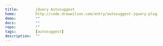 ```yaml
---
title:        jQuery Autosuggest
home:         http://code.drewwilson.com/entry/autosuggest-jquery-plugin
demo:         ""
docs:         ""
repo:         ""
tags:         [autosuggest]
description:  ""
---
```



